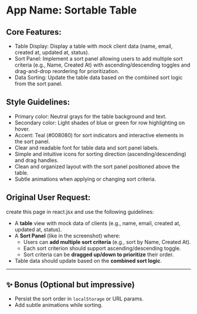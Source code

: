 # **App Name**: Sortable Table

## Core Features:

- Table Display: Display a table with mock client data (name, email, created at, updated at, status).
- Sort Panel: Implement a sort panel allowing users to add multiple sort criteria (e.g., Name, Created At) with ascending/descending toggles and drag-and-drop reordering for prioritization.
- Data Sorting: Update the table data based on the combined sort logic from the sort panel.

## Style Guidelines:

- Primary color: Neutral grays for the table background and text.
- Secondary color: Light shades of blue or green for row highlighting on hover.
- Accent: Teal (#008080) for sort indicators and interactive elements in the sort panel.
- Clear and readable font for table data and sort panel labels.
- Simple and intuitive icons for sorting direction (ascending/descending) and drag handles.
- Clean and organized layout with the sort panel positioned above the table.
- Subtle animations when applying or changing sort criteria.

## Original User Request:
create this page in react.jsx and use the following guidelines:

- A **table** view with mock data of clients (e.g., name, email, created at, updated at, status).
- A **Sort Panel** (like in the screenshot) where:
    - Users can **add multiple sort criteria** (e.g., sort by Name, Created At).
    - Each sort criterion should support ascending/descending toggle.
    - Sort criteria can be **dragged up/down to prioritize** their order.
- Table data should update based on the **combined sort logic**.

---

## ✨ Bonus (Optional but impressive)

- Persist the sort order in `localStorage` or URL params.
- Add subtle animations while sorting.
  